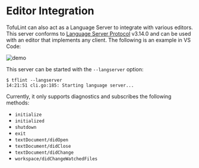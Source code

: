 # Editor Integration

TofuLint can also act as a Language Server to integrate with various editors. This server conforms to [Language Server Protocol](https://microsoft.github.io/language-server-protocol/) v3.14.0 and can be used with an editor that implements any client. The following is an example in VS Code:

![demo](../assets/lsp_demo.gif)

This server can be started with the `--langserver` option:

```console
$ tflint --langserver
14:21:51 cli.go:185: Starting language server...
```

Currently, it only supports diagnostics and subscribes the following methods:

- `initialize`
- `initialized`
- `shutdown`
- `exit`
- `textDocument/didOpen`
- `textDocument/didClose`
- `textDocument/didChange`
- `workspace/didChangeWatchedFiles`
